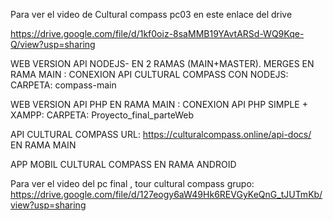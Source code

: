 Para ver el video de Cultural compass pc03 en este enlace del drive

https://drive.google.com/file/d/1kf0oiz-8saMMB19YAvtARSd-WQ9Kqe-Q/view?usp=sharing

WEB VERSION API NODEJS- EN 2 RAMAS (MAIN+MASTER). MERGES EN RAMA MAIN : CONEXION API CULTURAL COMPASS CON NODEJS: CARPETA: compass-main

WEB VERSION API PHP EN RAMA MAIN : CONEXION API PHP SIMPLE + XAMPP: CARPETA: Proyecto_final_parteWeb

API CULTURAL COMPASS URL: https://culturalcompass.online/api-docs/ EN RAMA MAIN

APP MOBIL CULTURAL COMPASS EN RAMA ANDROID

Para ver el video del pc final , tour cultural compass grupo:
https://drive.google.com/file/d/127eogy6aW49Hk6REVGyKeQnG_tJUTmKb/view?usp=sharing
